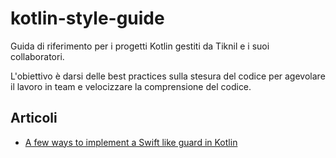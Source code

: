 # kotlin-style-guide

Guida di riferimento per i progetti Kotlin gestiti da Tiknil e i suoi collaboratori.

L'obiettivo è darsi delle best practices sulla stesura del codice per agevolare il lavoro in team e velocizzare la comprensione del codice.

## Articoli
* [A few ways to implement a Swift like guard in Kotlin](https://android.jlelse.eu/a-few-ways-to-implement-a-swift-like-guard-in-kotlin-ffd94027864e)
